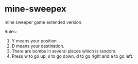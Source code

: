 # mine-sweepex
mine sweeper game extended version. 

Rules:
1. Y means your position.
2. D means your destination.
3. There are bombs in several places which is random.
4. Press w to go up, s to go down, d to go right and a to go left.
